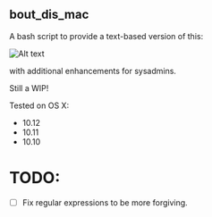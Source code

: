 ## bout_dis_mac

A bash script to provide a text-based version of this: 

![Alt text](https://github.com/marshki/bout_dis_mac/blob/master/bout_dis_mac.png "bout_dis_mac")

with additional enhancements for sysadmins.

Still a WIP!

Tested on OS X: 

* 10.12
* 10.11
* 10.10


# TODO: 

-[ ] Fix regular expressions to be more forgiving.  
